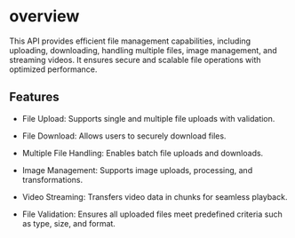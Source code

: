 # overview

This API provides efficient file management capabilities, including uploading, downloading, handling multiple files, image management, and streaming videos. It ensures secure and scalable file operations with optimized performance.

## Features

- File Upload: Supports single and multiple file uploads with validation.

- File Download: Allows users to securely download files.

- Multiple File Handling: Enables batch file uploads and downloads.

- Image Management: Supports image uploads, processing, and transformations.

- Video Streaming: Transfers video data in chunks for seamless playback.

- File Validation: Ensures all uploaded files meet predefined criteria such as type, size, and format.
